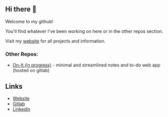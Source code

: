 ## Hi there 👋

Welcome to my github! 

You'll find whatever I've been working on here or in the other repos section.

Visit my [website](https://byanthny.com/) for all projects and information.

### Other Repos: 
- [On-It (in progress)](https://gitlab.com/JonoAugustine/on-it) - minimal and streamlined notes and to-do web app (hosted on gitlab)

## Links
- [Website](https://byanthny.com/)
- [Gitlab](https://gitlab.com/byanthny)
- [Linkedin](https://www.linkedin.com/in/byanthny/)
